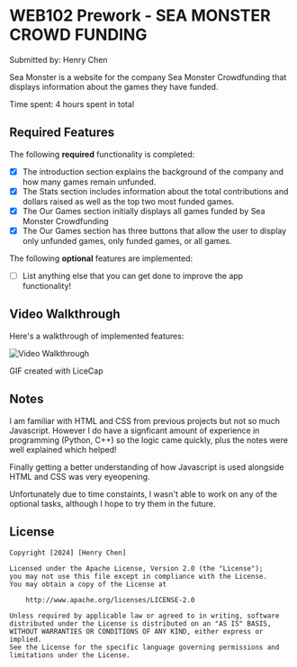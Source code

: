 # WEB102 Prework - SEA MONSTER CROWD FUNDING 

Submitted by: Henry Chen

Sea Monster is a website for the company Sea Monster Crowdfunding that displays information about the games they have funded.

Time spent: 4 hours spent in total

## Required Features

The following **required** functionality is completed:

* [X] The introduction section explains the background of the company and how many games remain unfunded.
* [X] The Stats section includes information about the total contributions and dollars raised as well as the top two most funded games.
* [X] The Our Games section initially displays all games funded by Sea Monster Crowdfunding
* [X] The Our Games section has three buttons that allow the user to display only unfunded games, only funded games, or all games.

The following **optional** features are implemented:

* [ ] List anything else that you can get done to improve the app functionality!

## Video Walkthrough

Here's a walkthrough of implemented features:

<img src="web_project_showcase.gif" title='Video Walkthrough' width='' alt='Video Walkthrough' />


GIF created with LiceCap


## Notes

I am familiar with HTML and CSS from previous projects but not so much Javascript. However I do have a signficant 
amount of experience in programming (Python, C++) so the logic came quickly, plus the notes were well explained which helped!

Finally getting a better understanding of how Javascript is used alongside HTML and CSS was very eyeopening.

Unfortunately due to time constaints, I wasn't able to work on any of the optional tasks, although I hope to try them in the future.

## License

    Copyright [2024] [Henry Chen]

    Licensed under the Apache License, Version 2.0 (the "License");
    you may not use this file except in compliance with the License.
    You may obtain a copy of the License at

        http://www.apache.org/licenses/LICENSE-2.0

    Unless required by applicable law or agreed to in writing, software
    distributed under the License is distributed on an "AS IS" BASIS,
    WITHOUT WARRANTIES OR CONDITIONS OF ANY KIND, either express or implied.
    See the License for the specific language governing permissions and
    limitations under the License.
